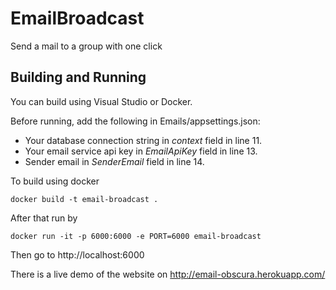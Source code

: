 # EmailBroadcast
Send a mail to a group with one click
## Building and Running
You can build using Visual Studio or Docker.

Before running, add the following in Emails/appsettings.json:
- Your database connection string in *context* field in line 11.
- Your email service api key in *EmailApiKey* field in line 13.
- Sender email in *SenderEmail* field in line 14.

To build using docker
```
docker build -t email-broadcast .
```
After that run by
```
docker run -it -p 6000:6000 -e PORT=6000 email-broadcast
```
Then go to http://localhost:6000

There is a live demo of the website on http://email-obscura.herokuapp.com/
